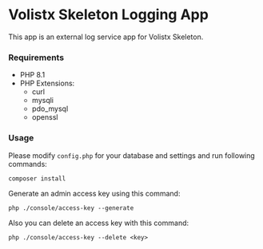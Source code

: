 # Volistx Skeleton Logging App

This app is an external log service app for Volistx Skeleton.

### Requirements
- PHP 8.1
- PHP Extensions:
  - curl
  - mysqli
  - pdo_mysql
  - openssl

### Usage
Please modify `config.php` for your database and settings and run following commands:
```
composer install
```

Generate an admin access key using this command:
```
php ./console/access-key --generate
```
Also you can delete an access key with this command:
```
php ./console/access-key --delete <key>
```